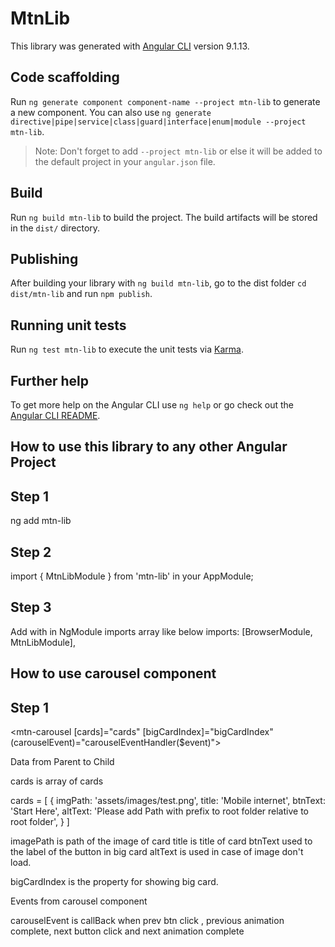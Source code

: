 # MtnLib

This library was generated with [Angular CLI](https://github.com/angular/angular-cli) version 9.1.13.

## Code scaffolding

Run `ng generate component component-name --project mtn-lib` to generate a new component. You can also use `ng generate directive|pipe|service|class|guard|interface|enum|module --project mtn-lib`.

> Note: Don't forget to add `--project mtn-lib` or else it will be added to the default project in your `angular.json` file.

## Build

Run `ng build mtn-lib` to build the project. The build artifacts will be stored in the `dist/` directory.

## Publishing

After building your library with `ng build mtn-lib`, go to the dist folder `cd dist/mtn-lib` and run `npm publish`.

## Running unit tests

Run `ng test mtn-lib` to execute the unit tests via [Karma](https://karma-runner.github.io).

## Further help

To get more help on the Angular CLI use `ng help` or go check out the [Angular CLI README](https://github.com/angular/angular-cli/blob/master/README.md).

## How to use this library to any other Angular Project

## Step 1

ng add mtn-lib

## Step 2

import { MtnLibModule } from 'mtn-lib' in your AppModule;

## Step 3

Add with in NgModule imports array like below
imports: [BrowserModule, MtnLibModule],

## How to use carousel component

## Step 1

<mtn-carousel [cards]="cards" [bigCardIndex]="bigCardIndex" (carouselEvent)="carouselEventHandler($event)"></mtn-carousel>

Data from Parent to Child

cards is array of cards

cards = [
{
imgPath: 'assets/images/test.png',
title: 'Mobile internet',
btnText: 'Start Here',
altText:
'Please add Path with prefix to root folder relative to root folder',
}
]

imagePath is path of the image of card
title is title of card
btnText used to the label of the button in big card
altText is used in case of image don't load.

bigCardIndex is the property for showing big card.

Events from carousel component

carouselEvent is callBack when prev btn click , previous animation complete,
next button click and next animation complete
